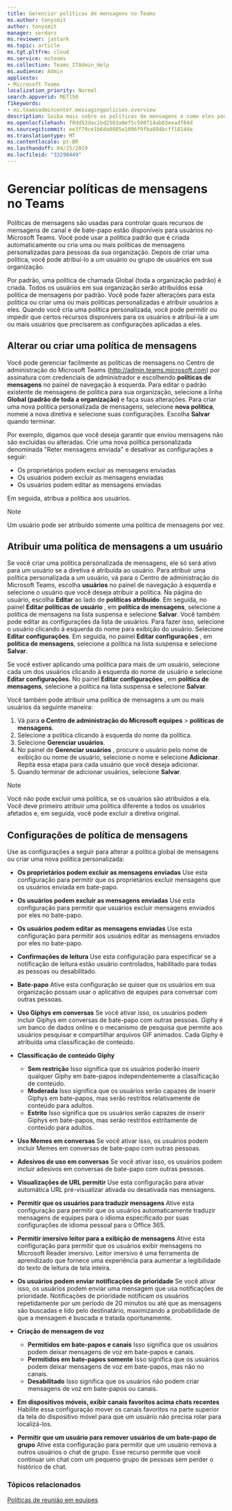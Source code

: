 ```yaml
---
title: Gerenciar políticas de mensagens no Teams
ms.author: tonysmit
author: tonysmit
manager: serdars
ms.reviewer: jastark
ms.topic: article
ms.tgt.pltfrm: cloud
ms.service: msteams
ms.collection: Teams_ITAdmin_Help
ms.audience: Admin
appliesto:
- Microsoft Teams
localization_priority: Normal
search.appverid: MET150
f1keywords:
- ms.teamsadmincenter.messagingpolicies.overview
description: Saiba mais sobre as políticas de mensagens e como eles podem ser usados para controlar as equipes de mensagens de chat.
ms.openlocfilehash: f0dd52dac1bd2563a0ef5c500714ab63eeadf84d
ms.sourcegitcommit: ee3f79ce1b6da0885e1096f9fba894bcff1814da
ms.translationtype: MT
ms.contentlocale: pt-BR
ms.lasthandoff: 04/25/2019
ms.locfileid: "33298449"
---
```

# <a name="manage-messaging-policies-in-teams"></a>Gerenciar políticas de mensagens no Teams

<!--- Add zone marker here--->

Políticas de mensagens são usadas para controlar quais recursos de mensagens de canal e de bate-papo estão disponíveis para usuários no Microsoft Teams. Você pode usar a política padrão que é criada automaticamente ou cria uma ou mais políticas de mensagens personalizadas para pessoas da sua organização. Depois de criar uma política, você pode atribuí-lo a um usuário ou grupo de usuários em sua organização.

Por padrão, uma política de chamada Global (toda a organização padrão) é criada. Todos os usuários em sua organização serão atribuídos essa política de mensagens por padrão. Você pode fazer alterações para esta política ou criar uma ou mais políticas personalizadas e atribuir usuários a eles. Quando você cria uma política personalizada, você pode permitir ou impedir que certos recursos disponíveis para os usuários e atribuí-la a um ou mais usuários que precisarem as configurações aplicadas a eles. 

## <a name="change-or-create-a-messaging-policy"></a>Alterar ou criar uma política de mensagens

Você pode gerenciar facilmente as políticas de mensagens no Centro de administração do Microsoft Teams (http://admin.teams.microsoft.com) por assinatura com credenciais de administrador e escolhendo **políticas de mensagens** no painel de navegação à esquerda. Para editar o padrão existente de mensagens de política para sua organização, selecione a linha **Global (padrão de toda a organização)** e faça suas alterações. Para criar uma nova política personalizada de mensagens, selecione **nova política**, nomeie a nova diretiva e selecione suas configurações. Escolha **Salvar** quando terminar.

Por exemplo, digamos que você deseja garantir que enviou mensagens não são excluídas ou alteradas. Crie uma nova política personalizada denominada "Reter mensagens enviada" e desativar as configurações a seguir:

- Os proprietários podem excluir as mensagens enviadas
- Os usuários podem excluir as mensagens enviadas
- Os usuários podem editar as mensagens enviadas

Em seguida, atribua a política aos usuários.

> [!NOTE] 
> Um usuário pode ser atribuído somente uma política de mensagens por vez.
 
## <a name="assign-a-messaging-policy-to-a-user"></a>Atribuir uma política de mensagens a um usuário

Se você criar uma política personalizada de mensagens, ele só será ativo para um usuário se a diretiva é atribuída ao usuário. Para atribuir uma política personalizada a um usuário, vá para o Centro de administração do Microsoft Teams, escolha **usuários** no painel de navegação à esquerda e selecione o usuário que você deseja atribuir a política. Na página do usuário, escolha **Editar** ao lado de **políticas atribuído**. Em seguida, no painel **Editar políticas de usuário** , em **política de mensagens**, selecione a política de mensagens na lista suspensa e selecione **Salvar**. Você também pode editar as configurações da lista de usuários. Para fazer isso, selecione o usuário clicando à esquerda do nome para exibição do usuário. Selecione **Editar configurações**. Em seguida, no painel **Editar configurações** , em **política de mensagens**, selecione a política na lista suspensa e selecione **Salvar**.

Se você estiver aplicando uma política para mais de um usuário, selecione cada um dos usuários clicando à esquerda do nome de usuário e selecione **Editar configurações**. No painel **Editar configurações** , em **política de mensagens**, selecione a política na lista suspensa e selecione **Salvar**.

Você também pode atribuir uma política de mensagens a um ou mais usuários da seguinte maneira:

1. Vá para **o Centro de administração do Microsoft equipes** > **políticas de mensagens**.
2. Selecione a política clicando à esquerda do nome da política.
3. Selecione **Gerenciar usuários**.
4. No painel de **Gerenciar usuários** , procure o usuário pelo nome de exibição ou nome de usuário, selecione o nome e selecione **Adicionar**. Repita essa etapa para cada usuário que você deseja adicionar.
5. Quando terminar de adicionar usuários, selecione **Salvar**.

> [!NOTE]
> Você não pode excluir uma política, se os usuários são atribuídos a ela. Você deve primeiro atribuir uma política diferente a todos os usuários afetados e, em seguida, você pode excluir a diretiva original.

<!--- End zone marker here--->

## <a name="messaging-policy-settings"></a>Configurações de política de mensagens

Use as configurações a seguir para alterar a política global de mensagens ou criar uma nova política personalizada:

- **Os proprietários podem excluir as mensagens enviadas**  Use esta configuração para permitir que os proprietários excluir mensagens que os usuários enviada em bate-papo.
- **Os usuários podem excluir as mensagens enviadas** Use esta configuração para permitir que usuários excluir mensagens enviados por eles no bate-papo.
- **Os usuários podem editar as mensagens enviadas** Use esta configuração para permitir aos usuários editar as mensagens enviados por eles no bate-papo.
- **Confirmações de leitura** Use esta configuração para especificar se a notificação de leitura estão usuário controlados, habilitado para todas as pessoas ou desabilitado.
<a name="bkchat"> </a>

- **Bate-papo**  Ative esta configuração se quiser que os usuários em sua organização possam usar o aplicativo de equipes para conversar com outras pessoas.
- **Uso Giphys em conversas**  Se você ativar isso, os usuários podem incluir Giphys em conversas de bate-papo com outras pessoas. Giphy é um banco de dados online e o mecanismo de pesquisa que permite aos usuários pesquisar e compartilhar arquivos GIF animados. Cada Giphy é atribuída uma classificação de conteúdo.
- **Classificação de conteúdo Giphy** 
    - **Sem restrição** Isso significa que os usuários poderão inserir qualquer Giphy em bate-papos independentemente a classificação de conteúdo.
    - **Moderada**  Isso significa que os usuários serão capazes de inserir Giphys em bate-papos, mas serão restritos relativamente de conteúdo para adultos.
    - **Estrito**  Isso significa que os usuários serão capazes de inserir Giphys em bate-papos, mas serão restritos estritamente de conteúdo para adultos.
- **Uso Memes em conversas** Se você ativar isso, os usuários podem incluir Memes em conversas de bate-papo com outras pessoas. 
- **Adesivos de uso em conversas** Se você ativar isso, os usuários podem incluir adesivos em conversas de bate-papo com outras pessoas.
- **Visualizações de URL permitir** Use esta configuração para ativar automática URL pré-visualizar ativada ou desativada nas mensagens.
- **Permitir que os usuários para traduzir mensagens** Ative esta configuração para permitir que os usuários automaticamente traduzir mensagens de equipes para o idioma especificado por suas configurações de idioma pessoal para o Office 365.
- **Permitir imersivo leitor para a exibição de mensagens** Ative esta configuração para permitir que os usuários exibir mensagens no Microsoft Reader imersivo. Leitor imersivo é uma ferramenta de aprendizado que fornece uma experiência para aumentar a legibilidade do texto de leitura de tela inteira.
- **Os usuários podem enviar notificações de prioridade** Se você ativar isso, os usuários podem enviar uma mensagem que usa notificações de prioridade. Notificações de prioridade notificam os usuários repetidamente por um período de 20 minutos ou até que as mensagens são buscadas e lido pelo destinatário, maximizando a probabilidade de que a mensagem é buscada e tratada oportunamente.
- **Criação de mensagem de voz** 
    - **Permitidos em bate-papos e canais** Isso significa que os usuários podem deixar mensagens de voz em bate-papos e canais.
    - **Permitidos em bate-papos somente** Isso significa que os usuários podem deixar mensagens de voz em bate-papos, mas não no canais.
    - **Desabilitado** Isso significa que os usuários não podem criar mensagens de voz em bate-papos ou canais.  
- **Em dispositivos móveis, exibir canais favoritos acima chats recentes** Habilite essa configuração mover os canais favoritos na parte superior da tela do dispositivo móvel para que um usuário não precisa rolar para localizá-los. 
- **Permitir que um usuário para remover usuários de um bate-papo de grupo** Ative esta configuração para permitir que um usuário remova a outros usuários o chat de grupo. Esse recurso permite que você continuar um chat com um pequeno grupo de pessoas sem perder o histórico de chat.

### <a name="related-topics"></a>Tópicos relacionados
[Políticas de reunião em equipes](meeting-policies-in-teams.md)
